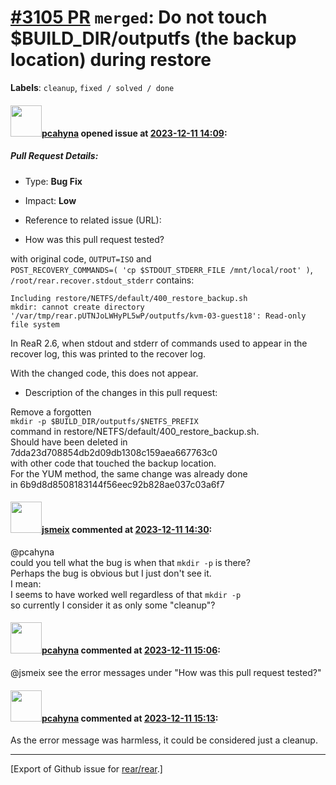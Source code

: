 [\#3105 PR](https://github.com/rear/rear/pull/3105) `merged`: Do not touch $BUILD\_DIR/outputfs (the backup location) during restore
====================================================================================================================================

**Labels**: `cleanup`, `fixed / solved / done`

#### <img src="https://avatars.githubusercontent.com/u/26300485?u=9105d243bc9f7ade463a3e52e8dd13fa67837158&v=4" width="50">[pcahyna](https://github.com/pcahyna) opened issue at [2023-12-11 14:09](https://github.com/rear/rear/pull/3105):

##### Pull Request Details:

-   Type: **Bug Fix**

-   Impact: **Low**

-   Reference to related issue (URL):

-   How was this pull request tested?

with original code, `OUTPUT=ISO` and  
`POST_RECOVERY_COMMANDS=( 'cp $STDOUT_STDERR_FILE /mnt/local/root' )`,  
`/root/rear.recover.stdout_stderr` contains:

    Including restore/NETFS/default/400_restore_backup.sh
    mkdir: cannot create directory '/var/tmp/rear.pUTNJoLWHyPL5wP/outputfs/kvm-03-guest18': Read-only file system

In ReaR 2.6, when stdout and stderr of commands used to appear in the
recover log, this was printed to the recover log.

With the changed code, this does not appear.

-   Description of the changes in this pull request:

Remove a forgotten  
`mkdir -p $BUILD_DIR/outputfs/$NETFS_PREFIX`  
command in restore/NETFS/default/400\_restore\_backup.sh.  
Should have been deleted in 7dda23d708854db2d09db1308c159aea667763c0  
with other code that touched the backup location.  
For the YUM method, the same change was already done  
in 6b9d8d8508183144f56eec92b828ae037c03a6f7

#### <img src="https://avatars.githubusercontent.com/u/1788608?u=925fc54e2ce01551392622446ece427f51e2f0ce&v=4" width="50">[jsmeix](https://github.com/jsmeix) commented at [2023-12-11 14:30](https://github.com/rear/rear/pull/3105#issuecomment-1850196055):

@pcahyna  
could you tell what the bug is when that `mkdir -p` is there?  
Perhaps the bug is obvious but I just don't see it.  
I mean:  
I seems to have worked well regardless of that `mkdir -p`  
so currently I consider it as only some "cleanup"?

#### <img src="https://avatars.githubusercontent.com/u/26300485?u=9105d243bc9f7ade463a3e52e8dd13fa67837158&v=4" width="50">[pcahyna](https://github.com/pcahyna) commented at [2023-12-11 15:06](https://github.com/rear/rear/pull/3105#issuecomment-1850264855):

@jsmeix see the error messages under "How was this pull request tested?"

#### <img src="https://avatars.githubusercontent.com/u/26300485?u=9105d243bc9f7ade463a3e52e8dd13fa67837158&v=4" width="50">[pcahyna](https://github.com/pcahyna) commented at [2023-12-11 15:13](https://github.com/rear/rear/pull/3105#issuecomment-1850278942):

As the error message was harmless, it could be considered just a
cleanup.

------------------------------------------------------------------------

\[Export of Github issue for
[rear/rear](https://github.com/rear/rear).\]
